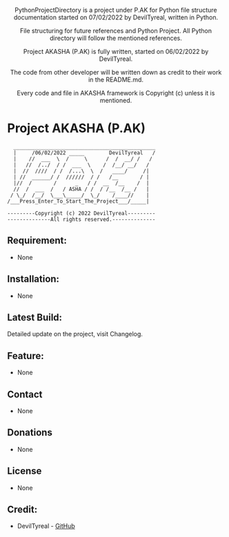 </h1>
<p align="center">
  PythonProjectDirectory is a project 
  under P.AK for Python file structure 
  documentation started on 07/02/2022 
  by DevilTyreal, written in Python. 
<p align="center">
  File structuring for future references
  and Python Project. All Python directory
  will follow the mentioned references.
<p align="center">
  Project AKASHA (P.AK) is fully written, 
  started on 06/02/2022 by DevilTyreal. 
<p align="center">
  The code from other developer will be 
  written down as credit to their work in 
  the README.md. 
<p align="center">
  Every code and file in AKASHA framework 
  is Copyright (c) unless it is mentioned.
<br />

# Project AKASHA (P.AK)
```
  ______________________________________________
  |     /06/02/2022 _____        DevilTyreal   /
  |    //  ___  \  /     \      /  /  __/ /   / 
  |   //  /../  / /  ___  \    /  /__/ __/   /  
  |  //  ////  / /  /...\  \  /   ____/     /|  
  | //  ______/ /  //////  / /   /__       / |  
  |//  /       /      _   / /  __  /__    /  |   
  //  /  ___  /   / ASHA / /  / /__  /__ /   |  
 / \_/  /__/  \___\_____/  \_/    /____//    |  
/___Press_Enter_To_Start_The_Project___/_____|  
```
```
---------Copyright (c) 2022 DevilTyreal---------
--------------All rights reserved.--------------
```

## Requirement:
- None

## Installation:
- None

## Latest Build:
Detailed update on the project, visit Changelog.

## Feature:
- None

## Contact
- None

## Donations
- None

## License
- None

## Credit:
- DevilTyreal - [GitHub](https://github.com/DevilTyreal)
